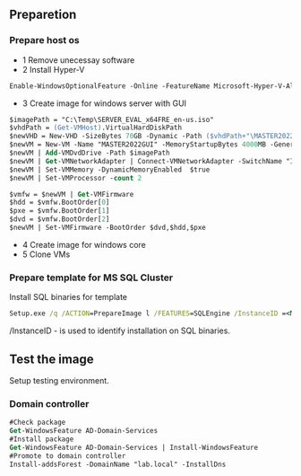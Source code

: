 ## Preparetion
### Prepare host os
- 1 Remove unecessay software
- 2 Install Hyper-V
```ps
Enable-WindowsOptionalFeature -Online -FeatureName Microsoft-Hyper-V-All
```
- 3 Create image for windows server with GUI
```ps
$imagePath = "C:\Temp\SERVER_EVAL_x64FRE_en-us.iso"
$vhdPath = (Get-VMHost).VirtualHardDiskPath
$newVHD = New-VHD -SizeBytes 70GB -Dynamic -Path ($vhdPath+"\MASTER2022GUI-sys.vhdx")
$newVM = New-VM -Name "MASTER2022GUI" -MemoryStartupBytes 4000MB -Generation 2 -VHDPath $newVHD.Path -BootDevice VHD 
$newVM | Add-VMDvdDrive -Path $imagePath
$newVM | Get-VMNetworkAdapter | Connect-VMNetworkAdapter -SwitchName "Internal" 
$newVM | Set-VMMemory -DynamicMemoryEnabled  $true 
$newVM | Set-VMProcessor -count 2

$vmfw = $newVM | Get-VMFirmware
$hdd = $vmfw.BootOrder[0]
$pxe = $vmfw.BootOrder[1]
$dvd = $vmfw.BootOrder[2]
$newVM | Set-VMFirmware -BootOrder $dvd,$hdd,$pxe
```
- 4 Create image for windows core
- 5 Clone VMs
### Prepare template for MS SQL Cluster
Install SQL binaries for template
```cmd
Setup.exe /q /ACTION=PrepareImage l /FEATURES=SQLEngine /InstanceID =<MYINST> /IACCEPTSQLSERVERLICENSETERMS
```
/InstanceID - is used to identify installation on SQL binaries.

## Test the image
Setup testing environment.
### Domain controller
```ps
#Check package
Get-WindowsFeature AD-Domain-Services 
#Install package
Get-WindowsFeature AD-Domain-Services | Install-WindowsFeature 
#Promote to domain controller
Install-addsForest -DomainName "lab.local" -InstallDns
```

